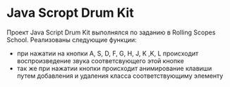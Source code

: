 # Java Scropt Drum Kit #

Проект Java Script Drum Kit выполнялся по заданию в Rolling Scopes School.
Реализованы следующие функции: 
* при нажатии на кнопки A, S, D, F, G, H, J, K ,K, L происходит воспроизведение звука соответсвующего этой кнопке
* так же при нажатии кнопки происходит анимирование клавиши путем добавления и удаления класса соответствующиму элементу
